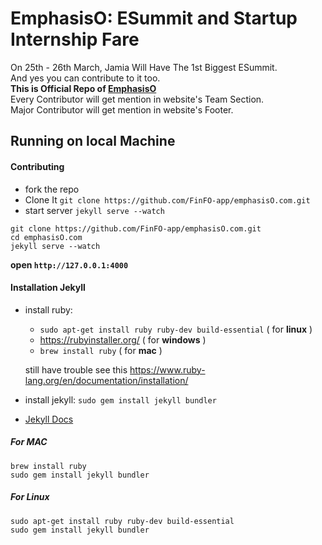 # EmphasisO: ESummit and Startup Internship Fare

On 25th - 26th March, Jamia Will Have The 1st Biggest ESummit.  
And yes you can contribute to it too.  
**This is Official Repo of [EmphasisO](https://emphasiso.com)**  
Every Contributor will get mention in website's Team Section.  
Major Contributor will get mention in website's Footer.  


## Running on local Machine

#### Contributing
- fork the repo
- Clone It `git clone https://github.com/FinFO-app/emphasisO.com.git`
- start server `jekyll serve --watch`

```
git clone https://github.com/FinFO-app/emphasisO.com.git
cd emphasisO.com
jekyll serve --watch
```
**open `http://127.0.0.1:4000`**



#### Installation Jekyll
- install ruby:  
  - `sudo apt-get install ruby ruby-dev build-essential` ( for **linux** )
  - https://rubyinstaller.org/ ( for **windows** )  
  - `brew install ruby` ( for **mac** )  

  still have trouble see this https://www.ruby-lang.org/en/documentation/installation/

- install jekyll: `sudo gem install jekyll bundler`
- [Jekyll Docs](https://jekyllrb.com)

##### For MAC
```
brew install ruby
sudo gem install jekyll bundler
```

##### For Linux
```
sudo apt-get install ruby ruby-dev build-essential
sudo gem install jekyll bundler
```
